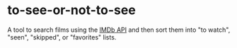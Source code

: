 # to-see-or-not-to-see
A tool to search films using the [IMDb API](https://imdb-api.com/) and then sort them into "to watch", "seen", "skipped", or "favorites" lists.

